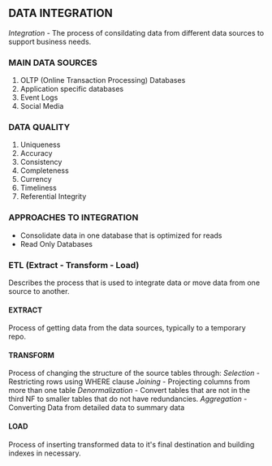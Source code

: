 ## DATA INTEGRATION
*Integration* - The process of consildating data from different 
    data sources to support business needs.

### MAIN DATA SOURCES
1. OLTP (Online Transaction Processing) Databases
2. Application specific databases
3. Event Logs
4. Social Media

### DATA QUALITY
1. Uniqueness
2. Accuracy
3. Consistency
4. Completeness 
5. Currency
6. Timeliness
7. Referential Integrity

### APPROACHES TO INTEGRATION
- Consolidate data in one database that is optimized for reads
- Read Only Databases

### ETL (Extract - Transform - Load)
Describes the process that is used to integrate data or move 
data from one source to another.
#### EXTRACT
Process of getting data from the data sources, typically to a
temporary repo.
#### TRANSFORM
Process of changing the structure of the source tables through:
    *Selection*       - Restricting rows using WHERE clause
    *Joining*         - Projecting columns from more than one table
    *Denormalization* - Convert tables that are not in the third NF
                        to smaller tables that do not have redundancies.
    *Aggregation*     - Converting Data from detailed data to summary data
#### LOAD
Process of inserting transformed data to it's final destination and building
indexes in necessary.


